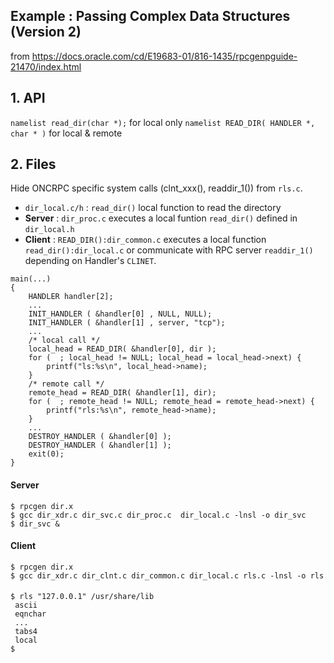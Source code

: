 

## Example : Passing Complex Data Structures (Version 2)
from  https://docs.oracle.com/cd/E19683-01/816-1435/rpcgenpguide-21470/index.html

## 1. API 

`namelist read_dir(char *);` for local only
`namelist READ_DIR( HANDLER *,  char * )` for local & remote

## 2. Files

Hide ONCRPC specific system calls (clnt_xxx(), readdir_1()) from `rls.c`. 

- `dir_local.c/h` : `read_dir()` local function to read the directory
- **Server** : `dir_proc.c` executes a local funtion `read_dir()` defined in `dir_local.h`
- **Client** : `READ_DIR():dir_common.c` executes a local function `read_dir():dir_local.c` or communicate with RPC server `readdir_1()` depending on Handler's `CLINET`.



```
main(...)
{
	HANDLER handler[2];
    ...
    INIT_HANDLER ( &handler[0] , NULL, NULL);
    INIT_HANDLER ( &handler[1] , server, "tcp");
	...
	/* local call */
	local_head = READ_DIR( &handler[0], dir );
    for (  ; local_head != NULL; local_head = local_head->next) {
	    printf("ls:%s\n", local_head->name);
	}
    /* remote call */
    remote_head = READ_DIR( &handler[1], dir);
    for (  ; remote_head != NULL; remote_head = remote_head->next) {
	    printf("rls:%s\n", remote_head->name);
	}
    ...
	DESTROY_HANDLER ( &handler[0] );
	DESTROY_HANDLER ( &handler[1] );
	exit(0);
}
```

#### Server

```
$ rpcgen dir.x
$ gcc dir_xdr.c dir_svc.c dir_proc.c  dir_local.c -lnsl -o dir_svc
$ dir_svc &
```
#### Client

```
$ rpcgen dir.x
$ gcc dir_xdr.c dir_clnt.c dir_common.c dir_local.c rls.c -lnsl -o rls 
```
#### 

```
$ rls "127.0.0.1" /usr/share/lib
 ascii
 eqnchar
 ...
 tabs4
 local
$
```

